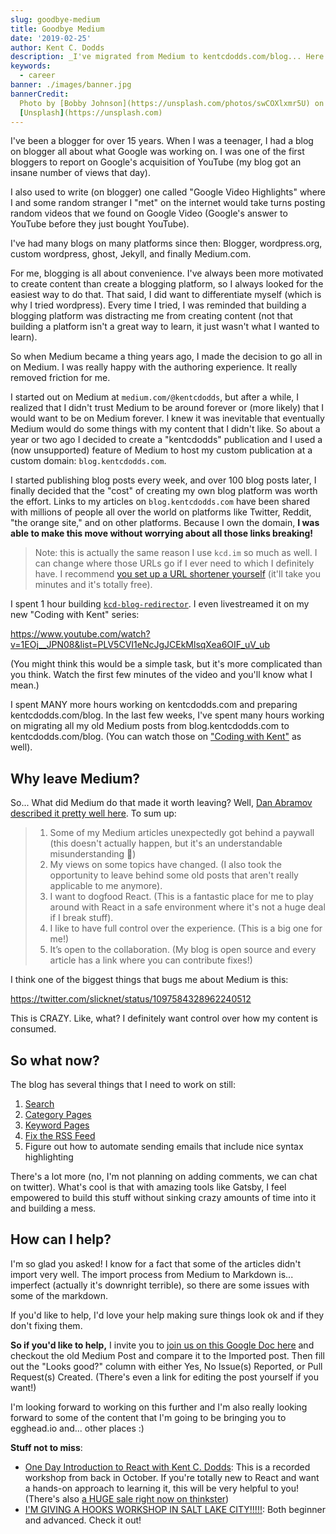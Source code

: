 ```yaml
---
slug: goodbye-medium
title: Goodbye Medium
date: '2019-02-25'
author: Kent C. Dodds
description: _I've migrated from Medium to kentcdodds.com/blog... Here's why_
keywords:
  - career
banner: ./images/banner.jpg
bannerCredit:
  Photo by [Bobby Johnson](https://unsplash.com/photos/swCOXlxmr5U) on
  [Unsplash](https://unsplash.com)
---
```


I've been a blogger for over 15 years. When I was a teenager, I had a blog on
blogger all about what Google was working on. I was one of the first bloggers to
report on Google's acquisition of YouTube (my blog got an insane number of views
that day).

I also used to write (on blogger) one called "Google Video Highlights" where I
and some random stranger I "met" on the internet would take turns posting random
videos that we found on Google Video (Google's answer to YouTube before they
just bought YouTube).

I've had many blogs on many platforms since then: Blogger, wordpress.org, custom
wordpress, ghost, Jekyll, and finally Medium.com.

For me, blogging is all about convenience. I've always been more motivated to
create content than create a blogging platform, so I always looked for the
easiest way to do that. That said, I did want to differentiate myself (which is
why I tried wordpress). Every time I tried, I was reminded that building a
blogging platform was distracting me from creating content (not that building a
platform isn't a great way to learn, it just wasn't what I wanted to learn).

So when Medium became a thing years ago, I made the decision to go all in on
Medium. I was really happy with the authoring experience. It really removed
friction for me.

I started out on Medium at `medium.com/@kentcdodds`, but after a while, I
realized that I didn't trust Medium to be around forever or (more likely) that I
would want to be on Medium forever. I knew it was inevitable that eventually
Medium would do some things with my content that I didn't like. So about a year
or two ago I decided to create a "kentcdodds" publication and I used a (now
unsupported) feature of Medium to host my custom publication at a custom domain:
`blog.kentcdodds.com`.

I started publishing blog posts every week, and over 100 blog posts later, I
finally decided that the "cost" of creating my own blog platform was worth the
effort. Links to my articles on `blog.kentcdodds.com` have been shared with
millions of people all over the world on platforms like Twitter, Reddit, "the
orange site," and on other platforms. Because I own the domain, **I was able to
make this move without worrying about all those links breaking!**

> Note: this is actually the same reason I use `kcd.im` so much as well. I can
> change where those URLs go if I ever need to which I definitely have. I
> recommend
> [you set up a URL shortener yourself](https://www.youtube.com/watch?v=HL6paXyx6hM&index=40&list=PLV5CVI1eNcJgCrPH_e6d57KRUTiDZgs0u)
> (it'll take you minutes and it's totally free).

I spent 1 hour building
[`kcd-blog-redirector`](https://github.com/kentcdodds/kcd-blog-redirector). I
even livestreamed it on my new "Coding with Kent" series:

https://www.youtube.com/watch?v=1EOj__JPN08&list=PLV5CVI1eNcJgJCEkMlsqXea6OIF_uV_ub

(You might think this would be a simple task, but it's more complicated than you
think. Watch the first few minutes of the video and you'll know what I mean.)

I spent MANY more hours working on kentcdodds.com and preparing
kentcdodds.com/blog. In the last few weeks, I've spent many hours working on
migrating all my old Medium posts from blog.kentcdodds.com to
kentcdodds.com/blog. (You can watch those on
["Coding with Kent"](https://kcd.im/coding) as well).

## Why leave Medium?

So... What did Medium do that made it worth leaving? Well,
[Dan Abramov described it pretty well here](https://medium.com/@dan_abramov/why-my-new-blog-isnt-on-medium-3b280282fbae).
To sum up:

> 1. Some of my Medium articles unexpectedly got behind a paywall (this doesn't
>    actually happen, but it's an understandable misunderstanding 🤔)
> 2. My views on some topics have changed. (I also took the opportunity to leave
>    behind some old posts that aren't really applicable to me anymore).
> 3. I want to dogfood React. (This is a fantastic place for me to play around
>    with React in a safe environment where it's not a huge deal if I break
>    stuff).
> 4. I like to have full control over the experience. (This is a big one for
>    me!)
> 5. It’s open to the collaboration. (My blog is open source and every article
>    has a link where you can contribute fixes!)

I think one of the biggest things that bugs me about Medium is this:

https://twitter.com/slicknet/status/1097584328962240512

This is CRAZY. Like, what? I definitely want control over how my content is
consumed.

## So what now?

The blog has several things that I need to work on still:

1. [Search](https://github.com/kentcdodds/kentcdodds.com/issues/48)
2. [Category Pages](https://github.com/kentcdodds/kentcdodds.com/issues/49)
3. [Keyword Pages](https://github.com/kentcdodds/kentcdodds.com/issues/50)
4. [Fix the RSS Feed](https://github.com/kentcdodds/kentcdodds.com/issues/51)
5. Figure out how to automate sending emails that include nice syntax
   highlighting

There's a lot more (no, I'm not planning on adding comments, we can chat on
twitter). What's cool is that with amazing tools like Gatsby, I feel empowered
to build this stuff without sinking crazy amounts of time into it and building a
mess.

## How can I help?

I'm so glad you asked! I know for a fact that some of the articles didn't import
very well. The import process from Medium to Markdown is... imperfect (actually
it's downright terrible), so there are some issues with some of the markdown.

If you'd like to help, I'd love your help making sure things look ok and if they
don't fixing them.

**So if you'd like to help,** I invite you to
[join us on this Google Doc here](https://docs.google.com/spreadsheets/d/1Fro-0x305nDsnoYuhid4qJRgcDb1a7-uXTvAU6EEa3U/edit?usp=sharing)
and checkout the old Medium Post and compare it to the Imported post. Then fill
out the "Looks good?" column with either Yes, No Issue(s) Reported, or Pull
Request(s) Created. (There's even a link for editing the post yourself if you
want!)

I'm looking forward to working on this further and I'm also really looking
forward to some of the content that I'm going to be bringing you to egghead.io
and... other places :)

**Stuff not to miss**:

- [One Day Introduction to React with Kent C. Dodds](https://thinkster.io/tutorials/one-day-introduction-to-react-with-kent-c-dodds):
  This is a recorded workshop from back in October. If you're totally new to
  React and want a hands-on approach to learning it, this will be very helpful
  to you! (There's also
  [a HUGE sale right now on thinkster](https://www.google.com/url?q=https://thinkster.io/pro/yearly/kcd-react-workshop))
- [I'M GIVING A HOOKS WORKSHOP IN SALT LAKE CITY!!!!!](https://ti.to/thinkster-io/react-hooks-workshop-slc-may-2019):
  Both beginner and advanced. Check it out!

